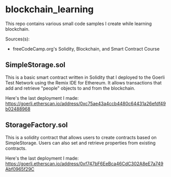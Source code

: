 # blockchain_learning
This repo contains various small code samples I create while learning blockchain.

Sources(s):
- freeCodeCamp.org's Solidity, Blockchain, and Smart Contract Course

## SimpleStorage.sol
This is a basic smart contract written in Solidity that I deployed to the Goerli Test Network using the Remix IDE for Ethereum. It allows transactions that add and retrieve "people" objects to and from the blockchain. 

Here's the last deployment I made: https://goerli.etherscan.io/address/0xc75ae43a4ccb4480c64431a26efdf49b02488968

## StorageFactory.sol
This is a solidity contract that allows users to create contracts based on SimpleStorage. Users can also set and retrieve properties from existing contracts.

Here's the last deployment I made: https://goerli.etherscan.io/address/0xf747bF6EeBca46CdC302A8eE7a749Abf0965f29C
